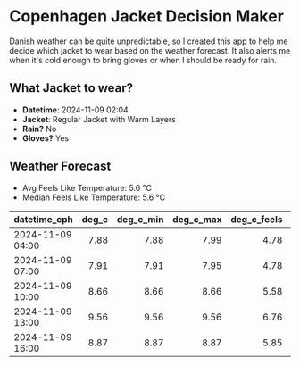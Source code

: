 
# Copenhagen Jacket Decision Maker

Danish weather can be quite unpredictable, so I created this app to help me decide which jacket to wear based on the weather forecast. 
It also alerts me when it's cold enough to bring gloves or when I should be ready for rain.

## What Jacket to wear?

- **Datetime**: 2024-11-09 02:04
- **Jacket**: Regular Jacket with Warm Layers
- **Rain?** No
- **Gloves?** Yes

## Weather Forecast
- Avg Feels Like Temperature: 5.6 °C
- Median Feels Like Temperature: 5.6 °C

| datetime_cph     |   deg_c |   deg_c_min |   deg_c_max |   deg_c_feels | weather   | wind   | rain   |
|:-----------------|--------:|------------:|------------:|--------------:|:----------|:-------|:-------|
| 2024-11-09 04:00 |    7.88 |        7.88 |        7.99 |          4.78 | Clouds    | Medium | None   |
| 2024-11-09 07:00 |    7.91 |        7.91 |        7.95 |          4.78 | Clouds    | Medium | None   |
| 2024-11-09 10:00 |    8.66 |        8.66 |        8.66 |          5.58 | Clouds    | Medium | None   |
| 2024-11-09 13:00 |    9.56 |        9.56 |        9.56 |          6.76 | Clouds    | Medium | None   |
| 2024-11-09 16:00 |    8.87 |        8.87 |        8.87 |          5.85 | Clouds    | Medium | None   |
        